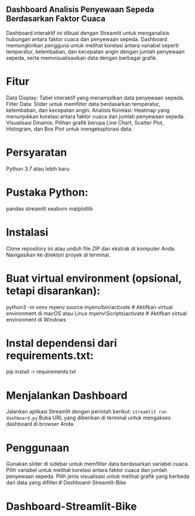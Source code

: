## Dashboard Analisis Penyewaan Sepeda Berdasarkan Faktor Cuaca
Dashboard interaktif ini dibuat dengan Streamlit untuk menganalisis hubungan antara faktor cuaca dan penyewaan sepeda. Dashboard memungkinkan pengguna untuk melihat korelasi antara variabel seperti temperatur, kelembaban, dan kecepatan angin dengan jumlah penyewaan sepeda, serta memvisualisasikan data dengan berbagai grafik.

# Fitur
Data Display: Tabel interaktif yang menampilkan data penyewaan sepeda.
Filter Data: Slider untuk memfilter data berdasarkan temperatur, kelembaban, dan kecepatan angin.
Analisis Korelasi: Heatmap yang menunjukkan korelasi antara faktor cuaca dan jumlah penyewaan sepeda.
Visualisasi Dinamis: Pilihan grafik berupa Line Chart, Scatter Plot, Histogram, dan Box Plot untuk mengeksplorasi data.

# Persyaratan
Python 3.7 atau lebih baru

# Pustaka Python:
pandas
streamlit
seaborn
matplotlib

# Instalasi
Clone repository ini atau unduh file ZIP dan ekstrak di komputer Anda.
Navigasikan ke direktori proyek di terminal.

# Buat virtual environment (opsional, tetapi disarankan):
python3 -m venv myenv
source myenv/bin/activate  # Aktifkan virtual environment di macOS atau Linux
myenv\Scripts\activate     # Aktifkan virtual environment di Windows

# Instal dependensi dari requirements.txt:
pip install -r requirements.txt

# Menjalankan Dashboard
Jalankan aplikasi Streamlit dengan perintah berikut:
`streamlit run dashboard.py`
Buka URL yang diberikan di terminal untuk mengakses dashboard di browser Anda.

# Penggunaan
Gunakan slider di sidebar untuk memfilter data berdasarkan variabel cuaca.
Pilih variabel untuk melihat korelasi antara faktor cuaca dan jumlah penyewaan sepeda.
Pilih jenis visualisasi untuk melihat grafik yang berbeda dari data yang difilter.# Dashboard-Streamlit-Bike
# Dashboard-Streamlit-Bike
